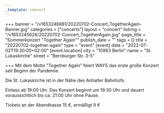 ```yaml
---
_template: concert
---
```



+++
banner = "/v1653246881/20220702-Concert_TogetherAgain-Banner.jpg"
categories = ["concerts"]
layout = "concert"
listimg = "/v1653245626/20220702-Concert_TogetherAgain.jpg"
page_title = "Sommerkonzert \"Together Again\""
publish_date = ""
tags = []
title = "20220702-together-again"
type = "event"
[event]
date = "2022-07-02T19:30:00+02:00"
[event.location]
city = "10963 Berlin"
name = "St. Lukaskirche"
street = "Bernburger Str. 3-5"

+++
Mit dem Motto "Together Again" feiert WAYS das erste große Konzert seit Beginn der Pandemie.

Die St. Lukaskirche ist in der Nähe des Anhalter Bahnhofs.

Einlass ab 19:00 Uhr. Das Konzert beginnt um 19:30 Uhr und dauert voraussichtlich bis ca. 21:00 Uhr ohne Pause.

Tickets an der Abendkasse 15 €, ermäßigt 9 €
